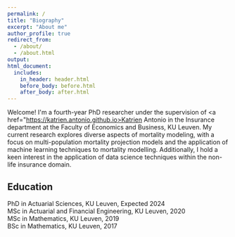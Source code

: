 ```yaml
---
permalink: /
title: "Biography"
excerpt: "About me"
author_profile: true
redirect_from: 
  - /about/
  - /about.html
output:
html_document:
  includes:
    in_header: header.html
    before_body: before.html
    after_body: after.html
---
```


Welcome! I'm a fourth-year PhD researcher under the supervision of <a href="https://katrien.antonio.github.io>Katrien Antonio</a> in the Insurance department at the Faculty of Economics and Business, KU Leuven. My current research explores diverse aspects of mortality modeling, with a focus on multi-population mortality projection models and the application of machine learning techniques to mortality modelling. Additionally, I hold a keen interest in the application of data science techniques within the non-life insurance domain.

## Education
<i class="fa fa-graduation-cap" aria-hidden="true"></i> PhD in Actuarial Sciences, KU Leuven, Expected 2024  
<i class="fa fa-graduation-cap" aria-hidden="true"></i> MSc in Actuarial and Financial Engineering, KU Leuven, 2020  
<i class="fa fa-graduation-cap" aria-hidden="true"></i> MSc in Mathematics, KU Leuven, 2019    
<i class="fa fa-graduation-cap" aria-hidden="true"></i> BSc in Mathematics, KU Leuven, 2017   




